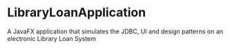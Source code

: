 # LibraryLoanApplication
A JavaFX application that simulates the JDBC, UI and design patterns on an electronic Library Loan System
